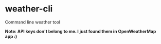 # weather-cli
Command line weather tool

**Note: API keys don't belong to me. I just found them in OpenWeatherMap app :)**
